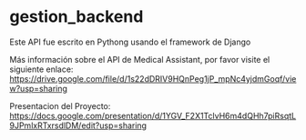 # gestion_backend

Este API fue escrito en Pythong usando el framework de Django

Más información sobre el API de Medical Assistant, por favor visite el siguiente enlace:
https://drive.google.com/file/d/1s22dDRIV9HQnPeg1jP_mpNc4yjdmGoqf/view?usp=sharing

Presentacion del Proyecto:
https://docs.google.com/presentation/d/1YGV_F2X1TclvH6m4dQHh7piRsqtL9JPmlxRTxrsdlDM/edit?usp=sharing
